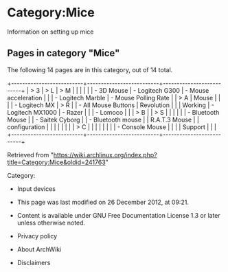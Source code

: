Category:Mice
=============

Information on setting up mice

Pages in category "Mice"
------------------------

The following 14 pages are in this category, out of 14 total.

+--------------------------+--------------------------+--------------------------+
| > 3                      | > L                      | > M                      |
|                          |                          |                          |
| -   3D Mouse             | -   Logitech G300        | -   Mouse acceleration   |
|                          | -   Logitech Marble      | -   Mouse Polling Rate   |
| > A                      |     Mouse                |                          |
|                          | -   Logitech MX          | > R                      |
| -   All Mouse Buttons    |     Revolution           |                          |
|     Working              | -   Logitech MX1000      | -   Razer                |
|                          | -   Lomoco               |                          |
| > B                      |                          | > S                      |
|                          |                          |                          |
| -   Bluetooth Mouse      |                          | -   Saitek Cyborg        |
| -   Bluetooth mouse      |                          |     R.A.T.3 Mouse        |
|     configuration        |                          |                          |
|                          |                          |                          |
| > C                      |                          |                          |
|                          |                          |                          |
| -   Console Mouse        |                          |                          |
|     Support              |                          |                          |
+--------------------------+--------------------------+--------------------------+

Retrieved from
"https://wiki.archlinux.org/index.php?title=Category:Mice&oldid=241763"

Category:

-   Input devices

-   This page was last modified on 26 December 2012, at 09:21.
-   Content is available under GNU Free Documentation License 1.3 or
    later unless otherwise noted.
-   Privacy policy
-   About ArchWiki
-   Disclaimers
